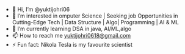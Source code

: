- 👋 Hi, I’m @yuktijohri06
- 👀 I’m interested in omputer Science | Seeking job Opportunities in Cutting-Edge Tech | Data Structure | Algo| Programming | AI & ML
- 🌱 I’m currently learning DSA in java, AI/ML,algo
- 📫 How to reach me yuktijohri0618@gmail.com
- ⚡ Fun fact: Nikola Tesla is my favourite scientist

<!---
yuktijohri06/yuktijohri06 is a ✨ special ✨ repository because its `README.md` (this file) appears on your GitHub profile.
You can click the Preview link to take a look at your changes.
--->
